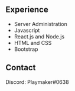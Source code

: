 ## Experience
- Server Administration
- Javascript
- React.js and Node.js
- HTML and CSS
- Bootstrap

## Contact
Discord: Playmaker#0638
